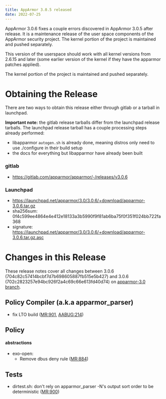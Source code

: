```yaml
---
title: AppArmor 3.0.5 released
date: 2022-07-25
---
```


AppArmor 3.0.6 fixes a couple errors discovered in AppArmor 3.0.5 after release. It is a maintenance release of the user space components of the AppArmor security project. The kernel portion of the project is maintained and pushed separately.

This version of the userspace should work with all kernel versions from
2.6.15 and later (some earlier version of the kernel if they have the
apparmor patches applied).

The kernel portion of the project is maintained and pushed separately.


# Obtaining the Release

There are two ways to obtain this release either through gitlab or a tarball in launchpad. 

**Important note:** the gitlab release tarballs differ from the launchpad release tarballs. The launchpad release tarball has a couple processing steps already performed:

* libapparmor `autogen.sh` is already done, meaning distros only need to use ./configure in their build setup
* the docs for everything but libapparmor have already been built

### gitlab
- https://gitlab.com/apparmor/apparmor/-/releases/v3.0.6

### Launchpad

  -   <https://launchpad.net/apparmor/3.0/3.0.6/+download/apparmor-3.0.6.tar.gz>
  -   sha256sum: 0f4c599ee4864e4e412e18133a3b5990f9f81ab6ba75f0f351f024bb722fa368
  -   signature: <https://launchpad.net/apparmor/3.0/3.0.6/+download/apparmor-3.0.6.tar.gz.asc>

# Changes in this Release

These release notes cover all changes between 3.0.6 (704c82c57414bcbf7d7b698605887fb515e5b427) and 3.0.6 (702c2823257e94bc926f2a4c69c66e613fd40d74) on [apparmor-3.0 branch](https://gitlab.com/apparmor/apparmor/tree/apparmor-3.0).


## Policy Compiler (a.k.a apparmor_parser)
- fix LTO build ([MR:901](https://gitlab.com/apparmor/apparmor/-/merge_requests/901), [AABUG:214](https://gitlab.com/apparmor/apparmor/-/issues/214))

## Policy

#### abstractions
- exo-open:
  - Remove dbus deny rule ([MR:884](https://gitlab.com/apparmor/apparmor/-/merge_requests/884))

## Tests
- dirtest.sh: don't rely on apparmor_parser -N's output sort order to be deterministic ([MR:900](https://gitlab.com/apparmor/apparmor/-/merge_requests/900))
